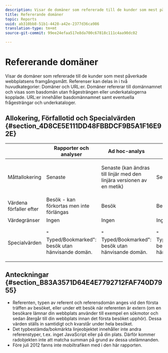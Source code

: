 ```yaml
---
description: Visar de domäner som refererade till de kunder som mest påverkade webbplatsens framgångsmått. Hänvisarna delas in i två huvudkategorier Domäner och URL:er. Domäner refererar till domännamnet och visas som basdomän utan frågesträngen eller underkatalogerna kopplade. URL:er innehåller basdomännamnet samt eventuella frågesträngar och underkataloger.
title: Refererande domäner
topic: Reports
uuid: ab310bb8-51b1-4428-a42e-2377d36ca986
translation-type: tm+mt
source-git-commit: 99ee24efaa517e8da700c67818c111c4aa90dc02

---
```



# Refererande domäner

Visar de domäner som refererade till de kunder som mest påverkade webbplatsens framgångsmått. Referenser kan delas in i två huvudkategorier: Domäner och URL:er. Domäner refererar till domännamnet och visas som basdomän utan frågesträngen eller underkatalogerna kopplade. URL:er innehåller basdomännamnet samt eventuella frågesträngar och underkataloger.

## Allokering, Förfallotid och Specialvärden {#section_4D8CE5E111DD48FBBDCF9B5A1F16E92E}

<table id="table_EC7423532C7E44DE97B7FC0321585A2B"> 
 <thead> 
  <tr> 
   <th colname="col1" class="entry"> </th> 
   <th colname="col2" class="entry"> Rapporter och analyser </th> 
   <th colname="col3" class="entry"> Ad hoc-analys </th> 
   <th colname="col4" class="entry"> Datalager </th> 
  </tr>
 </thead>
 <tbody> 
  <tr> 
   <td colname="col1"> Måttallokering </td> 
   <td colname="col2"> <p>Senaste </p> </td> 
   <td colname="col3"> <p>Senaste (kan ändras till linjär med den linjära versionen av en metik) </p> </td> 
   <td colname="col4"> <p>Senaste </p> </td> 
  </tr> 
  <tr> 
   <td colname="col1"> Värdena förfaller efter </td> 
   <td colname="col2"> Besök - kan förkortas men inte förlängas </td> 
   <td colname="col3"> Besök </td> 
   <td colname="col4"> Besök </td> 
  </tr> 
  <tr> 
   <td colname="col1"> Värdegränser </td> 
   <td colname="col2"> Ingen </td> 
   <td colname="col3"> Ingen </td> 
   <td colname="col4"> Ingen </td> 
  </tr> 
  <tr> 
   <td colname="col1"> Specialvärden </td> 
   <td colname="col2"> <p>" Typed/Bookmarked": besök utan hänvisande domän. </p> </td> 
   <td colname="col3"> <p>" Typed/Bookmarked": besök utan hänvisande domän. </p> </td> 
   <td colname="col4"> <p>" Typed/Bookmarked": besök utan hänvisande domän. </p> </td> 
  </tr> 
 </tbody> 
</table>

## Anteckningar {#section_B83A3571D64E4E7792712FAF740D7955}

* Referenten, typen av referent och referensdomän anges vid den första träffen av besöket, eller under ett besök när referenten är extern (om en besökare lämnar din webbplats använder till exempel en sökmotor och sedan återgår till din webbplats innan det första besöket upphör). Dessa värden ställs in samtidigt och kvarstår under hela besöket.
* Det typbestämda/bokmärkta linjeobjektet innehåller inte andra referenstyper, t.ex. inget JavaScript eller på din plats. Därför kommer radobjekten inte att matcha summan på grund av dessa utelämnanden.
* Före juli 2012 fanns inte mobiltrafiken med i den här rapporten.

